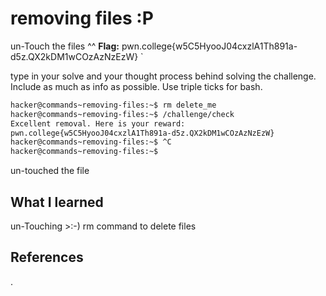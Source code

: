 # removing files :P
un-Touch the files ^^
**Flag:** pwn.college{w5C5HyooJ04cxzlA1Th891a-d5z.QX2kDM1wCOzAzNzEzW}
`

type in your solve and your thought process behind solving the challenge. Include as much as info as possible. Use triple ticks for bash.
```bash
hacker@commands~removing-files:~$ rm delete_me
hacker@commands~removing-files:~$ /challenge/check
Excellent removal. Here is your reward:
pwn.college{w5C5HyooJ04cxzlA1Th891a-d5z.QX2kDM1wCOzAzNzEzW}
hacker@commands~removing-files:~$ ^C
hacker@commands~removing-files:~$ 
```
un-touched the file
## What I learned
un-Touching >:-)
rm command to delete files
## References 
.